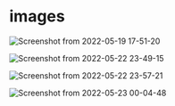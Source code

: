 # images

![Screenshot from 2022-05-19 17-51-20](https://user-images.githubusercontent.com/96740928/169701204-50aeb2d7-7eb0-4616-862b-7dd3f4042fda.png)

![Screenshot from 2022-05-22 23-49-15](https://user-images.githubusercontent.com/96740928/169710067-603e463f-392b-45ad-b78b-27ab4e35fd3c.png)


![Screenshot from 2022-05-22 23-57-21](https://user-images.githubusercontent.com/96740928/169710328-e3ff0b29-68be-4b58-bb8a-b0971d3616df.png)

![Screenshot from 2022-05-23 00-04-48](https://user-images.githubusercontent.com/96740928/169710685-d2929ad9-3f00-4673-b2e2-45fe710c84fc.png)

